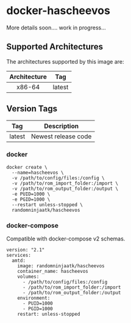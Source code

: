 # docker-hascheevos
More details soon.... work in progress...

## Supported Architectures

The architectures supported by this image are:

| Architecture | Tag |
| :----: | --- |
| x86-64 | latest |

## Version Tags

| Tag | Description |
| :----: | --- |
| latest | Newest release code |

### docker

```
docker create \
  --name=hascheevos \
  -v /path/to/config/files:/config \
  -v /path/to/rom_import_folder:/import \
  -v /path/to/rom_output_folder:/output \
  -e PUID=1000 \
  -e PGID=1000 \
  --restart unless-stopped \
  randomninjaatk/hascheevos 
```


### docker-compose

Compatible with docker-compose v2 schemas.

```
version: "2.1"
services:
  amtd:
    image: randomninjaatk/hascheevos 
    container_name: hascheevos
    volumes:
      - /path/to/config/files:/config
      - /path/to/rom_import_folder:/import
      - /path/to/rom_output_folder:/output
    environment:
      - PUID=1000
      - PGID=1000
    restart: unless-stopped
```
